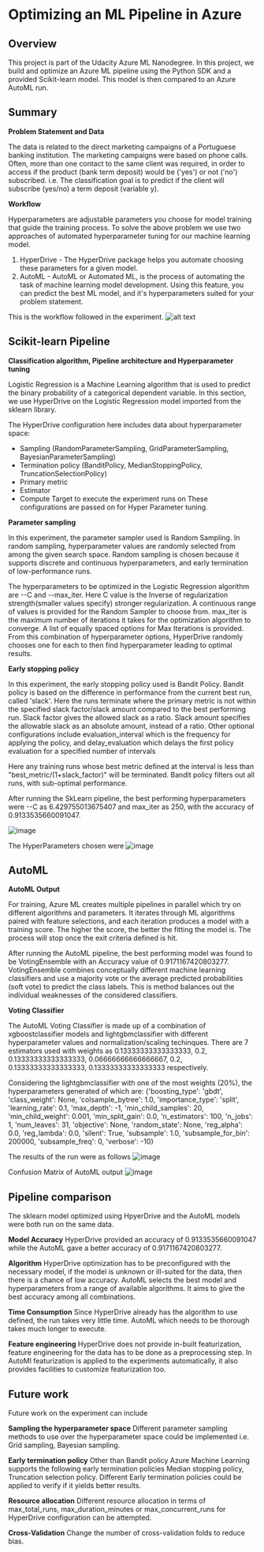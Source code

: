 # Optimizing an ML Pipeline in Azure

## Overview
This project is part of the Udacity Azure ML Nanodegree.
In this project, we build and optimize an Azure ML pipeline using the Python SDK and a provided Scikit-learn model.
This model is then compared to an Azure AutoML run.

## Summary
**Problem Statement and Data**

The data is related to the direct marketing campaigns of a Portuguese banking institution. The marketing campaigns were based on phone calls. Often, more than one contact to the same client was required, in order to access if the product (bank term deposit) would be ('yes') or not ('no') subscribed.
i.e. The classification goal is to predict if the client will subscribe (yes/no) a term deposit (variable y).

**Workflow**

Hyperparameters are adjustable parameters you choose for model training that guide the training process. To solve the above problem we use two approaches of automated hyperparameter tuning for our machine learning model.
1) HyperDrive - The HyperDrive package helps you automate choosing these parameters for a given model.
2) AutoML - AutoML or Automated ML, is the process of automating the task of machine learning model development. Using this feature, you can predict the best ML model, and it's hyperparameters suited for your problem statement.

This is the workflow followed in the experiment.
![alt text](https://video.udacity-data.com/topher/2020/September/5f639574_creating-and-optimizing-an-ml-pipeline/creating-and-optimizing-an-ml-pipeline.png)

## Scikit-learn Pipeline
**Classification algorithm, Pipeline architecture and Hyperparameter tuning**

Logistic Regression is a Machine Learning algorithm that is used to predict the binary probability of a categorical dependent variable.
In this section, we use HyperDrive on the Logistic Regression model imported from the sklearn library.

The HyperDrive configuration here includes data about hyperparameter space: 
- Sampling (RandomParameterSampling, GridParameterSampling, BayesianParameterSampling) 
- Termination policy (BanditPolicy, MedianStoppingPolicy, TruncationSelectionPolicy)
- Primary metric
- Estimator
- Compute Target to execute the experiment runs on
These configurations are passed on for Hyper Parameter tuning.

**Parameter sampling**

In this experiment, the parameter sampler used is Random Sampling. 
In random sampling, hyperparameter values are randomly selected from among the given search space.
Random sampling is chosen because it supports discrete and continuous hyperparameters, and early termination of low-performance runs.

The hyperparameters to be optimized in the Logistic Regression algorithm are --C and --max_iter. 
Here C value is the Inverse of regularization strength(smaller values specify) stronger regularization. A continuous range of values is provided for the Random Sampler to choose from.
max_iter is the maximum number of iterations it takes for the optimization algorithm to converge. A list of equally spaced options for Max Iterations is provided.
From this combination of hyperparameter options, HyperDrive randomly chooses one for each to then find hyperparameter leading to optimal results.

**Early stopping policy**

In this experiment, the early stopping policy used is Bandit Policy. Bandit policy is based on the difference in performance from the current best run, called 'slack'. Here the runs terminate where the primary metric is not within the specified slack factor/slack amount compared to the best performing run. 
Slack factor gives the allowed slack as a ratio. Slack amount specifies the allowable slack as an absolute amount, instead of a ratio. Other optional configurations include evaluation_interval which is the frequency for applying the policy, and delay_evaluation which delays the first policy evaluation for a specified number of intervals

Here any training runs whose best metric defined at the interval is less than "best_metric/(1+slack_factor)" will be terminated. Bandit policy filters out all runs, with sub-optimal performance.

After running the SkLearn pipeline, the best performing hyperparameters were --C as 6.429755013675407 and max_iter as 250, with the accuracy of 0.9133535660091047.


![image](https://user-images.githubusercontent.com/59551550/103473503-5aa83f00-4dbf-11eb-9cfa-ca9040f832be.png)

The HyperParameters chosen were 
![image](https://user-images.githubusercontent.com/59551550/103473508-6431a700-4dbf-11eb-83ba-8f4b4c821250.png)


## AutoML
**AutoML Output**

For training, Azure ML creates multiple pipelines in parallel which try on different algorithms and parameters. It iterates through ML algorithms paired with feature selections, and each iteration produces a model with a training score. The higher the score, the better the fitting the model is. The process will stop once the exit criteria defined is hit.

After running the AutoML pipeline, the best performing model was found to be VotingEnsemble with an Accuracy value of 0.9171167420803277.
VotingEnsemble combines conceptually different machine learning classifiers and use a majority vote or the average predicted probabilities (soft vote) to predict the class labels. This is method balances out the individual weaknesses of the considered classifiers.

**Voting Classifier**

The AutoML Voting Classifier is made up of a combination of xgboostclassifier models and lightgbmclassifier with different hyperparameter values and normalization/scaling techinques. There are 7 estimators used with weights as 0.13333333333333333, 0.2, 0.13333333333333333, 0.06666666666666667, 0.2, 0.13333333333333333, 0.13333333333333333 respectively.

Considering the lightgbmclassifier with one of the most weights (20%), the hyperparameters generated of which are: 
{'boosting_type': 'gbdt', 'class_weight': None, 'colsample_bytree': 1.0, 'importance_type': 'split', 'learning_rate': 0.1, 'max_depth': -1, 'min_child_samples': 20, 'min_child_weight': 0.001, 'min_split_gain': 0.0, 'n_estimators': 100, 'n_jobs': 1, 'num_leaves': 31, 'objective': None, 'random_state': None, 'reg_alpha': 0.0, 'reg_lambda': 0.0, 'silent': True, 'subsample': 1.0, 'subsample_for_bin': 200000, 'subsample_freq': 0, 'verbose': -10}


The results of the run were as follows
![image](https://user-images.githubusercontent.com/59551550/103473514-6b58b500-4dbf-11eb-915d-eaeebe37e5cd.png)

Confusion Matrix of AutoML output
![image](https://user-images.githubusercontent.com/59551550/103473516-714e9600-4dbf-11eb-8030-6227263cd8d9.png)


## Pipeline comparison
The sklearn model optimized using HpyerDrive and the AutoML models were both run on the same data.

**Model Accuracy**
HyperDrive provided an accuracy of 0.9133535660091047 while the AutoML gave a better accuracy of 0.9171167420803277.

**Algorithm**
HyperDrive optimization has to be preconfigured with the necessary model, if the model is unknown or ill-suited for the data, then there is a chance of low accuracy. AutoML selects the best model and hyperparameters from a range of available algorithms. It aims to give the best accuracy among all combinations.

**Time Consumption**
Since HyperDrive already has the algorithm to use defined, the run takes very little time. AutoML which needs to be thorough takes much longer to execute.

**Feature engineering**
HyperDrive does not provide in-built featurization, feature engineering for the data has to be done as a preprocessing step. In AutoMl featurization is applied to the experiments automatically, it also provides facilities to customize featurization too.

## Future work
Future work on the experiment can include

**Sampling the hyperparameter space** Different parameter sampling methods to use over the hyperparameter space could be implemented i.e. Grid sampling, Bayesian sampling.

**Early termination policy** Other than Bandit policy Azure Machine Learning supports the following early termination policies Median stopping policy, Truncation selection policy. Different Early termination policies could be applied to verify if it yields better results. 

**Resource allocation** Different resource allocation in terms of max_total_runs, max_duration_minutes  or max_concurrent_runs for HyperDrive configuration can be attempted.

**Cross-Validation** Change the number of cross-validation folds to reduce bias.
